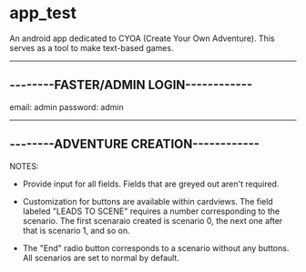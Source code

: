 # app_test
An android app dedicated to CYOA (Create Your Own Adventure). This serves as a tool to make text-based games.


--------------------------------------
--------FASTER/ADMIN LOGIN------------
--------------------------------------
email: admin
password: admin


--------------------------------------
--------ADVENTURE CREATION------------
--------------------------------------
NOTES:
- Provide input for all fields. Fields that are greyed out aren't required.

- Customization for buttons are available within cardviews. The field labeled "LEADS TO SCENE" requires a number corresponding to the scenario. 
  The first scenaraio created is scenario 0, the next one after that is scenario 1, and so on.

- The "End" radio button corresponds to a scenario without any buttons. All scenarios are set to normal by default.

